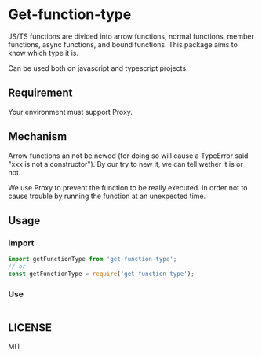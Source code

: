 # Get-function-type

JS/TS functions are divided into arrow functions, normal functions, member functions, async functions, and bound functions. This package aims to know which type it is.

Can be used both on javascript and typescript projects.

## Requirement

Your environment must support Proxy.

## Mechanism

Arrow functions an not be newed (for doing so will cause a TypeError said "xxx is not a constructor"). By our try to new it, we can tell wether it is or not.

We use Proxy to prevent the function to be really executed. In order not to cause trouble by running the function at an unexpected time.

## Usage

### import

```typescript
import getFunctionType from 'get-function-type';
// or
const getFunctionType = require('get-function-type');
```

### Use

```typescript

```

## LICENSE

MIT
